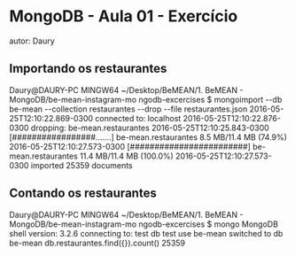 # MongoDB - Aula 01 - Exercício
autor: Daury

## Importando os restaurantes

Daury@DAURY-PC MINGW64 ~/Desktop/BeMEAN/1. BeMEAN - MongoDB/be-mean-instagram-mo                                                                                                                ngodb-excercises
$ mongoimport --db be-mean --collection restaurantes --drop --file restaurantes.json                                                                                                            2016-05-25T12:10:22.869-0300    connected to: localhost
2016-05-25T12:10:22.876-0300    dropping: be-mean.restaurantes
2016-05-25T12:10:25.843-0300    [#################.......] be-mean.restaurantes 8.5 MB/11.4 MB (74.9%)
2016-05-25T12:10:27.573-0300    [########################] be-mean.restaurantes 11.4 MB/11.4 MB (100.0%)
2016-05-25T12:10:27.573-0300    imported 25359 documents

## Contando os restaurantes

Daury@DAURY-PC MINGW64 ~/Desktop/BeMEAN/1. BeMEAN - MongoDB/be-mean-instagram-mo                                                                                                                ngodb-excercises
$ mongo
MongoDB shell version: 3.2.6
connecting to: test
db
test
use be-mean
switched to db be-mean
db.restaurantes.find({}).count()
25359

